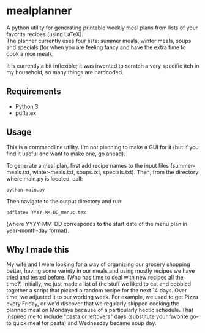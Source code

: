 # mealplanner
A python utility for generating printable weekly meal plans from lists of your favorite recipes (using LaTeX).  
The planner currently uses four lists:  summer meals, winter meals, soups and specials (for when you are feeling fancy and have the extra time to cook a nice meal).

It is currently a bit inflexible; it was invented to scratch a very specific itch in my household, so many things are hardcoded.

## Requirements
 * Python 3
 * pdflatex 

## Usage
This is a commandline utility. I'm not planning to make a GUI for it (but if you find it useful and want to make one, go ahead).

To generate a meal plan, first add recipe names to the input files (summer-meals.txt, winter-meals.txt, soups.txt, specials.txt). Then, from the directory where main.py is located, call: 
    
    python main.py

Then navigate to the output directory and run:

    pdflatex YYYY-MM-DD_menus.tex

(where YYYY-MM-DD corresponds to the start date of the menu plan in year-month-day format).

## Why I made this
My wife and I were looking for a way of organizing our grocery shopping better, having some variety in our meals and using mostly recipes we have tried and tested before. (Who has time to deal with new recipes all the time?) Initially, we just made a list of the stuff we liked to eat and cobbled together a script that picked a random recipe for the next 14 days. Over time, we adjusted it to our working week. For example, we used to get Pizza every Friday, or we'd discover that we regularly skipped cooking the planned meal on Mondays because of a particularly hectic schedule. That inspired me to include "pasta or leftovers" days (substitute your favorite go-to quick meal for pasta) and Wednesday became soup day.
